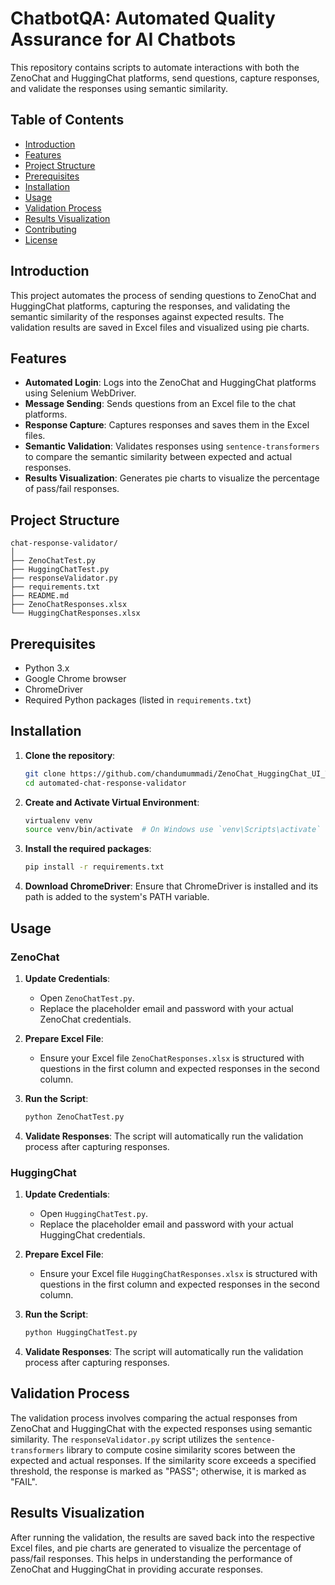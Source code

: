 # ChatbotQA: Automated Quality Assurance for AI Chatbots

This repository contains scripts to automate interactions with both the ZenoChat and HuggingChat platforms, send questions, capture responses, and validate the responses using semantic similarity.

## Table of Contents

- [Introduction](#introduction)
- [Features](#features)
- [Project Structure](#project-structure)
- [Prerequisites](#prerequisites)
- [Installation](#installation)
- [Usage](#usage)
- [Validation Process](#validation-process)
- [Results Visualization](#results-visualization)
- [Contributing](#contributing)
- [License](#license)

## Introduction

This project automates the process of sending questions to ZenoChat and HuggingChat platforms, capturing the responses, and validating the semantic similarity of the responses against expected results. The validation results are saved in Excel files and visualized using pie charts.

## Features

- **Automated Login**: Logs into the ZenoChat and HuggingChat platforms using Selenium WebDriver.
- **Message Sending**: Sends questions from an Excel file to the chat platforms.
- **Response Capture**: Captures responses and saves them in the Excel files.
- **Semantic Validation**: Validates responses using `sentence-transformers` to compare the semantic similarity between expected and actual responses.
- **Results Visualization**: Generates pie charts to visualize the percentage of pass/fail responses.

## Project Structure
```
chat-response-validator/
│
├── ZenoChatTest.py
├── HuggingChatTest.py
├── responseValidator.py
├── requirements.txt
├── README.md
├── ZenoChatResponses.xlsx
└── HuggingChatResponses.xlsx
```

## Prerequisites

- Python 3.x
- Google Chrome browser
- ChromeDriver
- Required Python packages (listed in `requirements.txt`)

## Installation

1. **Clone the repository**:
    ```sh
    git clone https://github.com/chandumummadi/ZenoChat_HuggingChat_UI_Testing.git
    cd automated-chat-response-validator
    ```

2.  **Create and Activate Virtual Environment**:

    ```sh
    virtualenv venv
    source venv/bin/activate  # On Windows use `venv\Scripts\activate`
    ```
3. **Install the required packages**:
    ```sh
    pip install -r requirements.txt
    ```

4. **Download ChromeDriver**:
    Ensure that ChromeDriver is installed and its path is added to the system's PATH variable.

## Usage

### ZenoChat

1. **Update Credentials**:
    - Open `ZenoChatTest.py`.
    - Replace the placeholder email and password with your actual ZenoChat credentials.

2. **Prepare Excel File**:
    - Ensure your Excel file `ZenoChatResponses.xlsx` is structured with questions in the first column and expected responses in the second column.

3. **Run the Script**:
    ```sh
    python ZenoChatTest.py
    ```

4. **Validate Responses**:
    The script will automatically run the validation process after capturing responses.

### HuggingChat

1. **Update Credentials**:
    - Open `HuggingChatTest.py`.
    - Replace the placeholder email and password with your actual HuggingChat credentials.

2. **Prepare Excel File**:
    - Ensure your Excel file `HuggingChatResponses.xlsx` is structured with questions in the first column and expected responses in the second column.

3. **Run the Script**:
    ```sh
    python HuggingChatTest.py
    ```

4. **Validate Responses**:
    The script will automatically run the validation process after capturing responses.

## Validation Process

The validation process involves comparing the actual responses from ZenoChat and HuggingChat with the expected responses using semantic similarity. The `responseValidator.py` script utilizes the `sentence-transformers` library to compute cosine similarity scores between the expected and actual responses. If the similarity score exceeds a specified threshold, the response is marked as "PASS"; otherwise, it is marked as "FAIL".

## Results Visualization

After running the validation, the results are saved back into the respective Excel files, and pie charts are generated to visualize the percentage of pass/fail responses. This helps in understanding the performance of ZenoChat and HuggingChat in providing accurate responses.


